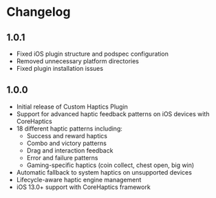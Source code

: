 # Changelog

## 1.0.1

* Fixed iOS plugin structure and podspec configuration
* Removed unnecessary platform directories 
* Fixed plugin installation issues

## 1.0.0

* Initial release of Custom Haptics Plugin
* Support for advanced haptic feedback patterns on iOS devices with CoreHaptics
* 18 different haptic patterns including:
  - Success and reward haptics
  - Combo and victory patterns  
  - Drag and interaction feedback
  - Error and failure patterns
  - Gaming-specific haptics (coin collect, chest open, big win)
* Automatic fallback to system haptics on unsupported devices
* Lifecycle-aware haptic engine management
* iOS 13.0+ support with CoreHaptics framework
